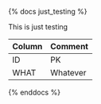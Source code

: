 {% docs just_testing %}

This is just testing

| Column    | Comment
|-----------|-----------------
| ID        | PK
| WHAT      | Whatever

{% enddocs %}

